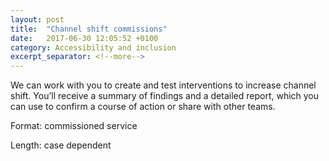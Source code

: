 ```yaml
---
layout: post
title:  "Channel shift commissions"
date:   2017-06-30 12:05:52 +0100
category: Accessibility and inclusion
excerpt_separator: <!--more-->
---
```


We can work with you to create and test interventions to increase channel shift. You’ll receive a summary of findings and a detailed report, which you can use to confirm a course of action or share with other teams.


Format: commissioned service

Length: case dependent
